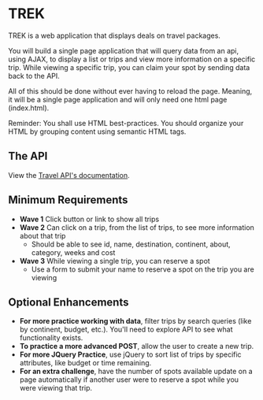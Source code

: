# TREK

TREK is a web application that displays deals on travel packages. 

You will build a single page application that will query data from an api, using AJAX, to display a list or trips and view more information on a specific trip. While viewing a specific trip, you can claim your spot by sending data back to the API. 

All of this should be done without ever having to reload the page. Meaning, it will be a single page application and will only need one html page (index.html). 

Reminder: You shall use HTML best-practices. You should organize your HTML by grouping content using semantic HTML tags.

## The API

View the [Travel API's documentation](https://github.com/ada-c6/trip_api). 


## Minimum Requirements 
  - **Wave 1** Click button or link to show all trips
  - **Wave 2** Can click on a trip, from the list of trips, to see more information about that trip
    - Should be able to see id, name, destination, continent, about, category, weeks and cost 
  - **Wave 3** While viewing a single trip, you can reserve a spot
    - Use a form to submit your name to reserve a spot on the trip you are viewing


## Optional Enhancements
  - **For more practice working with data**, filter trips by search queries (like by continent, budget, etc.). You'll need to explore API to see what functionality exists. 
  - **To practice a more advanced POST**, allow the user to create a new trip. 
  - **For more JQuery Practice**, use jQuery to sort list of trips by specific attributes, like budget or time remaining. 
  - **For an extra challenge**, have the number of spots available update on a page automatically if another user were to reserve a spot while you were viewing that trip.
  
